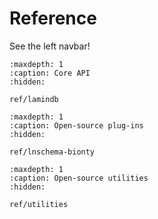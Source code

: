 # Reference

See the left navbar!

```{toctree}
:maxdepth: 1
:caption: Core API
:hidden:

ref/lamindb
```

```{toctree}
:maxdepth: 1
:caption: Open-source plug-ins
:hidden:

ref/lnschema-bionty
```

```{toctree}
:maxdepth: 1
:caption: Open-source utilities
:hidden:

ref/utilities
```
